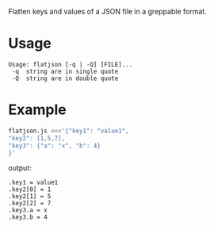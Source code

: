Flatten keys and values of a JSON file in a greppable format.

# Usage

```
Usage: flatjson [-q | -Q] [FILE]...
 -q  string are in single quote
 -Q  string are in double quote
```

# Example

```sh
flatjson.js <<<'{"key1": "value1",
"key2": [1,5,7],
"key3": {"a": "x", "b": 4}
}'
```

output:
```
.key1 = value1
.key2[0] = 1
.key2[1] = 5
.key2[2] = 7
.key3.a = x
.key3.b = 4
```
